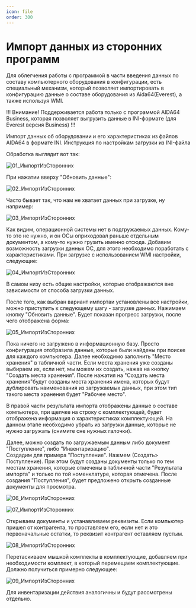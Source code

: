 ```yaml
---
icon: file 
order: 300
---
```


# Импорт данных из сторонних программ

Для облегчения работы с программой в части введения данных по составу компьютерного оборудования в конфигурации, есть специальный механизм, который позволяет импортировать в конфигурацию данные о составе оборудования из Aida64(Everest), а также используя WMI.

!!!
Внимание! Поддерживается работа только с программой AIDA64 Business, которая позволяет выгрузить данные в INI-формате (для Everest версия Business)
!!!

Импорт данных об оборудовании и его характеристиках из файлов AIDA64 в формате INI. Инструкция по настройкам загрузки из INI-файла

Обработка выглядит вот так:

![01_ИмпортИзСторонних](static/01_ИмпортИзСторонних.png)

При нажатии вверху "Обновить данные":

![02_ИмпортИзСторонних](static/02_ИмпортИзСторонних.png)

Часто бывает так, что нам не хватает данных при загрузке, ну например:

![03_ИмпортИзСторонних](static/03_ИмпортИзСторонних.png)

Как видим, операционной системы нет в подгружаемых данных. Кому-то это не нужно, и он ОСы оприходовал раньше отдельным документом, а кому-то нужно грузить именно отсюда.
Добавим возможность загрузки данных ОС, для этого необходимо поработать с характеристиками.
При загрузке с использованием WMI настройки, следующие:

![04_ИмпортИзСторонних](static/04_ИмпортИзСторонних.png)

В самом низу есть общие настройки, которые отображаются вне зависимости от способа загрузки данных.

После того, как выбран вариант импортаи установлены все настройки, можно приступить к следующему шагу - загрузке данных. Нажимаем кнопку "Обновить данные".
Будет показан прогресс загрузки, после чего отображена форма:

![05_ИмпортИзСторонних](static/05_ИмпортИзСторонних.png)

Пока ничего не загружено в информационную базу. Просто конфигурация отобразила данные, которые были найдены при поиске для каждого компьютера.
Далее необходимо заполнить "Место хранения" в табличной части. Если места хранения уже созданы выбираем их, если нет, мы можем их создать, нажав на кнопку "Создать места хранения". После нажатия на "Создать места хранения"будут созданы места хранения имена, которых будут дублировать наименования из загружаемых данных, при этом тип такого места хранения будет "Рабочее место".  

В правой части результата импорта отображены данные о составе компьютера, при щелчке на строку с комплектующей, будет отображена информация о характеристиках комплектующей. На данном этапе необходимо убрать из загрузки данные, которые не нужно загружать (снимите сне нужных галочки).  

Далее, можно создать по загружаемым данным либо документ "Поступление", либо "Инвентаризацию".  
Создадим для примера "Поступление". Нажмем (Создать> Поступление). При этом будут созданы документы только по тем местам хранения, которые отмечены в табличной части "Результата импорта" и только по той номенклатуре, которая отмечена. После создания "Поступления", будет предложено открыть созданные документы для просмотра.

![06_ИмпортИзСторонних](static/06_ИмпортИзСторонних.png)



![07_ИмпортИзСторонних](static/07_ИмпортИзСторонних.png)

Открываем документы и устанавливаем реквизиты. Если компьютер пришел от контрагента, то проставляем его, если нет и это первоначальные остатки, то реквизит контрагент оставляем пустым.

![08_ИмпортИзСторонних](static/08_ИмпортИзСторонних.png)

Перетаскиваем мышкой комплекты в комплектующие, добавляем при необходимости комплект, в который перемещаем комплектующие. Должно получиться примерно следующее:

![09_ИмпортИзСторонних](static/09_ИмпортИзСторонних.png)

Для инвентаризации действия аналогичны и будут рассмотрены отдельно.

